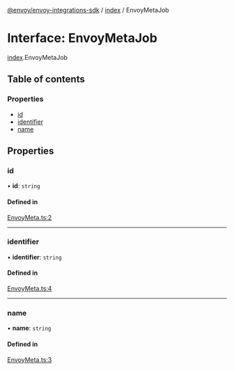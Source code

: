 [@envoy/envoy-integrations-sdk](../README.md) / [index](../modules/index.md) / EnvoyMetaJob

# Interface: EnvoyMetaJob

[index](../modules/index.md).EnvoyMetaJob

## Table of contents

### Properties

- [id](index.envoymetajob.md#id)
- [identifier](index.envoymetajob.md#identifier)
- [name](index.envoymetajob.md#name)

## Properties

### id

• **id**: `string`

#### Defined in

[EnvoyMeta.ts:2](https://github.com/envoy/envoy-integrations-sdk-nodejs/blob/d8fa581/src/EnvoyMeta.ts#L2)

___

### identifier

• **identifier**: `string`

#### Defined in

[EnvoyMeta.ts:4](https://github.com/envoy/envoy-integrations-sdk-nodejs/blob/d8fa581/src/EnvoyMeta.ts#L4)

___

### name

• **name**: `string`

#### Defined in

[EnvoyMeta.ts:3](https://github.com/envoy/envoy-integrations-sdk-nodejs/blob/d8fa581/src/EnvoyMeta.ts#L3)
